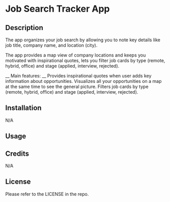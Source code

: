 # Job Search Tracker App 

## Description
The app organizes your job search by allowing you to note key details like job title, company name, and location (city). 

The app provides a map view of company locations and keeps you motivated with inspirational quotes, lets you filter job cards by type (remote, hybrid, office) and stage (applied, interview, rejected).

__ Main features: __
Provides inspirational quotes when user adds key information about opportunities.
Visualizes all your opportunities on a map at the same time to see the general picture.
Filters job cards by type (remote, hybrid, office) and stage (applied, interview, rejected).


## 


## Installation
N/A

## Usage


## Credits
N/A

## License
Please refer to the LICENSE in the repo.
